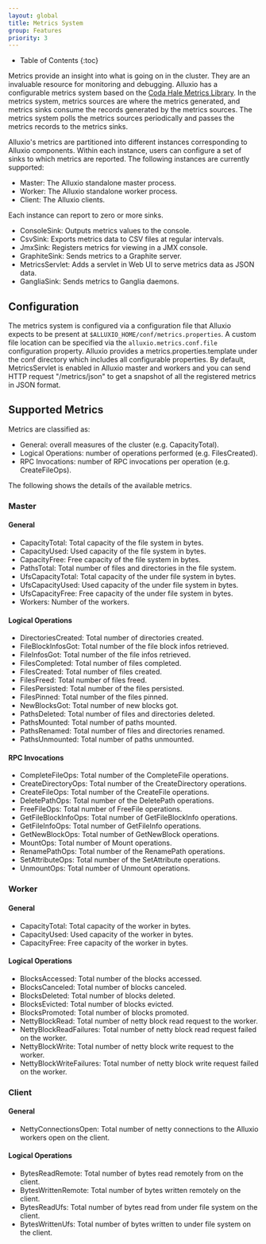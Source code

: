 ```yaml
---
layout: global
title: Metrics System
group: Features
priority: 3
---
```


* Table of Contents
{:toc}

Metrics provide an insight into what is going on in the cluster. They are an invaluable resource for
monitoring and debugging. Alluxio has a configurable metrics system based on the [Coda Hale Metrics
Library](https://github.com/dropwizard/metrics). In the metrics system, metrics sources are where
the metrics generated, and metrics sinks consume the records generated by the metrics sources.
The metrics system polls the metrics sources periodically and passes the metrics records to
the metrics sinks.

Alluxio's metrics are partitioned into different instances corresponding to Alluxio components.
Within each instance, users can configure a set of sinks to which metrics are reported. The
following instances are currently supported:

* Master: The Alluxio standalone master process.
* Worker: The Alluxio standalone worker process.
* Client: The Alluxio clients.

Each instance can report to zero or more sinks.

* ConsoleSink: Outputs metrics values to the console.
* CsvSink: Exports metrics data to CSV files at regular intervals.
* JmxSink: Registers metrics for viewing in a JMX console.
* GraphiteSink: Sends metrics to a Graphite server.
* MetricsServlet: Adds a servlet in Web UI to serve metrics data as JSON data.
* GangliaSink: Sends metrics to Ganglia daemons.

## Configuration
The metrics system is configured via a configuration file that Alluxio expects to be present at
`$ALLUXIO_HOME/conf/metrics.properties`. A custom file location can be specified via the
`alluxio.metrics.conf.file` configuration property. Alluxio provides a metrics.properties.template
under the conf directory which includes all configurable properties. By default, MetricsServlet
is enabled in Alluxio master and workers and you can send HTTP request "/metrics/json" to get a
snapshot of all the registered metrics in JSON format.

## Supported Metrics

Metrics are classified as:

* General: overall measures of the cluster (e.g. CapacityTotal).
* Logical Operations: number of operations performed (e.g. FilesCreated).
* RPC Invocations: number of RPC invocations per operation (e.g. CreateFileOps).

The following shows the details of the available metrics.

### Master

#### General

* CapacityTotal: Total capacity of the file system in bytes.
* CapacityUsed: Used capacity of the file system in bytes.
* CapacityFree: Free capacity of the file system in bytes.
* PathsTotal: Total number of files and directories in the file system.
* UfsCapacityTotal: Total capacity of the under file system in bytes.
* UfsCapacityUsed: Used capacity of the under file system in bytes.
* UfsCapacityFree: Free capacity of the under file system in bytes.
* Workers: Number of the workers.

#### Logical Operations

* DirectoriesCreated: Total number of directories created.
* FileBlockInfosGot: Total number of the file block infos retrieved.
* FileInfosGot: Total number of the file infos retrieved.
* FilesCompleted: Total number of files completed.
* FilesCreated: Total number of files created.
* FilesFreed: Total number of files freed.
* FilesPersisted: Total number of the files persisted.
* FilesPinned: Total number of the files pinned.
* NewBlocksGot: Total number of new blocks got.
* PathsDeleted: Total number of files and directories deleted.
* PathsMounted: Total number of paths mounted.
* PathsRenamed: Total number of files and directories renamed.
* PathsUnmounted: Total number of paths unmounted.

#### RPC Invocations

* CompleteFileOps: Total number of the CompleteFile operations.
* CreateDirectoryOps: Total number of the CreateDirectory operations.
* CreateFileOps: Total number of the CreateFile operations.
* DeletePathOps: Total number of the DeletePath operations.
* FreeFileOps: Total number of FreeFile operations.
* GetFileBlockInfoOps: Total number of GetFileBlockInfo operations.
* GetFileInfoOps: Total number of GetFileInfo operations.
* GetNewBlockOps: Total number of GetNewBlock operations.
* MountOps: Total number of Mount operations.
* RenamePathOps: Total number of the RenamePath operations.
* SetAttributeOps: Total number of the SetAttribute operations.
* UnmountOps: Total number of Unmount operations.

### Worker

#### General

* CapacityTotal: Total capacity of the worker in bytes.
* CapacityUsed: Used capacity of the worker in bytes.
* CapacityFree: Free capacity of the worker in bytes.

#### Logical Operations

* BlocksAccessed: Total number of the blocks accessed.
* BlocksCanceled: Total number of blocks canceled.
* BlocksDeleted: Total number of blocks deleted.
* BlocksEvicted: Total number of blocks evicted.
* BlocksPromoted: Total number of blocks promoted.
* NettyBlockRead: Total number of netty block read request to the worker.
* NettyBlockReadFailures: Total number of netty block read request failed on the worker.
* NettyBlockWrite: Total number of netty block write request to the worker.
* NettyBlockWriteFailures: Total number of netty block write request failed on the worker.

### Client

#### General
* NettyConnectionsOpen: Total number of netty connections to the Alluxio workers open on the client.

#### Logical Operations

* BytesReadRemote: Total number of bytes read remotely from on the client.
* BytesWrittenRemote: Total number of bytes written remotely on the client.
* BytesReadUfs: Total number of bytes read from under file system on the client.
* BytesWrittenUfs: Total number of bytes written to under file system on the client.
